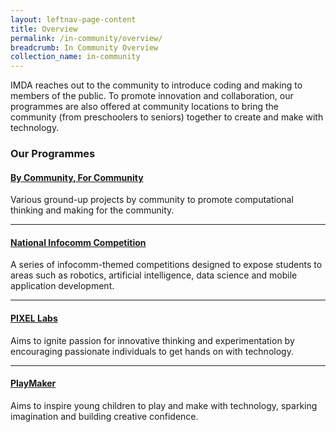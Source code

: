 ```yaml
---
layout: leftnav-page-content
title: Overview
permalink: /in-community/overview/
breadcrumb: In Community Overview
collection_name: in-community
---
```



IMDA reaches out to the community to introduce coding and making to members of the public. To promote innovation and collaboration, our programmes are also offered at community locations to bring the community (from preschoolers to seniors) together to create and make with technology.

### **Our Programmes** 

#### **[By Community, For Community](/in-community/by-community-for-community/)** <br>

Various ground-up projects by community to promote computational thinking and making for the community.

---

#### **[National Infocomm Competition](/in-community/national-infocomm-competition/)** <br>

A series of infocomm-themed competitions designed to expose students to areas such as robotics, artificial intelligence, data science and mobile application development.

---

#### **[PIXEL Labs](/in-community/pixel-labs/)** <br>

Aims to ignite passion for innovative thinking and experimentation by encouraging passionate individuals to get hands on with technology. 

---

#### **[PlayMaker](/in-community/playmaker-overview/)** <br>

Aims to inspire young children to play and make with technology, sparking imagination and building creative confidence. 
